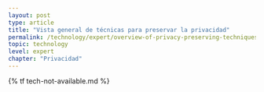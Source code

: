 ```yaml
---
layout: post
type: article
title: "Vista general de técnicas para preservar la privacidad"
permalink: /technology/expert/overview-of-privacy-preserving-techniques/
topic: technology
level: expert
chapter: "Privacidad"
---
```


{% tf tech-not-available.md %}
